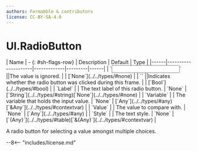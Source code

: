 ```yaml
---
authors: Formabble & contributors
license: CC-BY-SA-4.0
---
```



# UI.RadioButton

<div class="sh-parameters" markdown="1">
| Name | - {: #sh-flags-row} | Description | Default | Type |
|------|---------------------|-------------|---------|------|
| `<input>` ||The value is ignored. | | [`None`](../../types/#none) |
| `<output>` ||Indicates whether the radio button was clicked during this frame. | | [`Bool`](../../types/#bool) |
| `Label` |  | The text label of this radio button. | `None` | [`String`](../../types/#string)[`None`](../../types/#none) |
| `Variable` |  | The variable that holds the input value. | `None` | [`Any`](../../types/#any)[`&Any`](../../types/#contextvar) |
| `Value` |  | The value to compare with. | `None` | [`Any`](../../types/#any) |
| `Style` |  | The text style. | `None` | [`{Any}`](../../types/#table)[`&{Any}`](../../types/#contextvar) |

</div>

A radio button for selecting a value amongst multiple choices.

--8<-- "includes/license.md"

